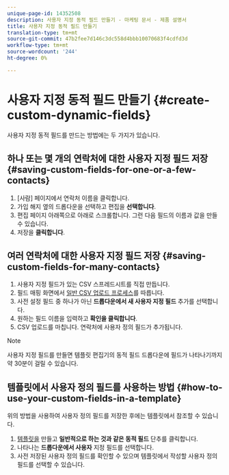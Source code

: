 ```yaml
---
unique-page-id: 14352508
description: 사용자 지정 동적 필드 만들기 - 마케팅 문서 - 제품 설명서
title: 사용자 지정 동적 필드 만들기
translation-type: tm+mt
source-git-commit: 47b2fee7d146c3dc558d4bbb10070683f4cdfd3d
workflow-type: tm+mt
source-wordcount: '244'
ht-degree: 0%

---
```



# 사용자 지정 동적 필드 만들기 {#create-custom-dynamic-fields}

사용자 지정 동적 필드를 만드는 방법에는 두 가지가 있습니다.

## 하나 또는 몇 개의 연락처에 대한 사용자 지정 필드 저장 {#saving-custom-fields-for-one-or-a-few-contacts}

1. [사람] 페이지에서 연락처 이름을 클릭합니다.
1. 가입 해지 옆의 드롭다운을 선택하고 편집을 **선택합니다**.
1. 편집 페이지 아래쪽으로 아래로 스크롤합니다. 그런 다음 필드의 이름과 값을 만들 수 있습니다.
1. 저장을 **클릭합니다**.

## 여러 연락처에 대한 사용자 지정 필드 저장 {#saving-custom-fields-for-many-contacts}

1. 사용자 지정 필드가 있는 CSV 스프레드시트를 직접 만듭니다.
1. 필드 매핑 화면에서 [일반 CSV 업로드 프로세스](http://docs.marketo.com/x/HIPS)를 따릅니다.
1. 사전 설정 필드 중 하나가 아닌 **드롭다운에서 새 사용자 지정 필드** 추가를 선택합니다.
1. 원하는 필드 이름을 입력하고 **확인을 클릭합니다**.
1. CSV 업로드를 마칩니다. 연락처에 사용자 정의 필드가 추가됩니다.

>[!NOTE]
>
>사용자 지정 필드를 만들면 템플릿 편집기의 동적 필드 드롭다운에 필드가 나타나기까지 약 30분이 걸릴 수 있습니다.

## 템플릿에서 사용자 정의 필드를 사용하는 방법 {#how-to-use-your-custom-fields-in-a-template}

위의 방법을 사용하여 사용자 정의 필드를 저장한 후에는 템플릿에서 참조할 수 있습니다.

1. [템플릿을](http://docs.marketo.com/x/OCDG) 만들고 **일반적으로 하는 것과 같은 동적 필드** 단추를 클릭합니다.
1. 나타나는 **드롭다운에서 사용자** 지정 필드를 선택합니다.
1. 사전 저장된 사용자 정의 필드를 확인할 수 있으며 템플릿에서 작성할 사용자 정의 필드를 선택할 수 있습니다.

